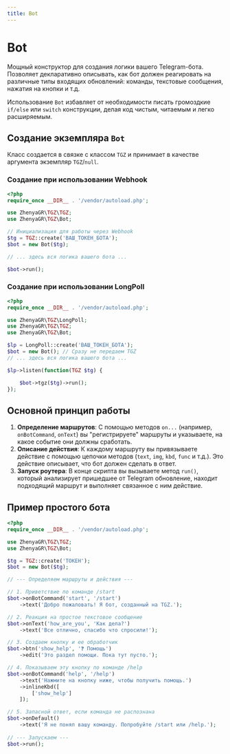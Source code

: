```yaml
---
title: Bot
---
```


# **Bot**
Мощный конструктор для создания логики вашего Telegram-бота. Позволяет декларативно описывать, как бот должен реагировать на различные типы входящих обновлений: команды, текстовые сообщения, нажатия на кнопки и т.д.

Использование `Bot` избавляет от необходимости писать громоздкие `if/else` или `switch` конструкции, делая код чистым, читаемым и легко расширяемым.

## Создание экземпляра `Bot`
Класс создается в связке с классом `TGZ` и принимает в качестве аргумента экземпляр `TGZ`/`null`.

### Создание при использовании Webhook
```php
<?php
require_once __DIR__ . '/vendor/autoload.php';

use ZhenyaGR\TGZ\TGZ;
use ZhenyaGR\TGZ\Bot;

// Инициализация для работы через Webhook
$tg = TGZ::create('ВАШ_ТОКЕН_БОТА');
$bot = new Bot($tg);

// ... здесь вся логика вашего бота ...

$bot->run();
```

### Создание при использовании LongPoll
```php
<?php
require_once __DIR__ . '/vendor/autoload.php';

use ZhenyaGR\TGZ\LongPoll;
use ZhenyaGR\TGZ\TGZ;
use ZhenyaGR\TGZ\Bot;

$lp = LongPoll::create('ВАШ_ТОКЕН_БОТА');
$bot = new Bot(); // Сразу не передаем TGZ
// ... здесь вся логика вашего бота ...

$lp->listen(function(TGZ $tg) {

    $bot->tgz($tg)->run();
});
```

## Основной принцип работы

1.  **Определение маршрутов**: С помощью методов `on...` (например, `onBotCommand`, `onText`) вы "регистрируете" маршруты и указываете, на какое событие они должны сработать.
2.  **Описание действия**: К каждому маршруту вы привязываете действие с помощью цепочки методов (`text`, `img`, `kbd`, `func` и т.д.). Это действие описывает, что бот должен сделать в ответ.
3.  **Запуск роутера**: В конце скрипта вы вызываете метод `run()`, который анализирует пришедшее от Telegram обновление, находит подходящий маршрут и выполняет связанное с ним действие.

## Пример простого бота

```php
<?php
require_once __DIR__ . '/vendor/autoload.php';

use ZhenyaGR\TGZ\TGZ;
use ZhenyaGR\TGZ\Bot;

$tg = TGZ::create('ТОКЕН');
$bot = new Bot($tg);

// --- Определяем маршруты и действия ---

// 1. Приветствие по команде /start
$bot->onBotCommand('start', '/start')
    ->text('Добро пожаловать! Я бот, созданный на TGZ.');

// 2. Реакция на простое текстовое сообщение
$bot->onText('how_are_you', 'Как дела?')
    ->text('Все отлично, спасибо что спросили!');

// 3. Создаем кнопку и ее обработчик
$bot->btn('show_help', '❓ Помощь')
    ->edit('Это раздел помощи. Пока тут пусто.');

// 4. Показываем эту кнопку по команде /help
$bot->onBotCommand('help', '/help')
    ->text('Нажмите на кнопку ниже, чтобы получить помощь.')
    ->inlineKbd([
        ['show_help']
    ]);

// 5. Запасной ответ, если команда не распознана
$bot->onDefault()
    ->text('Я не понял вашу команду. Попробуйте /start или /help.');
    
// --- Запускаем ---
$bot->run();
```
